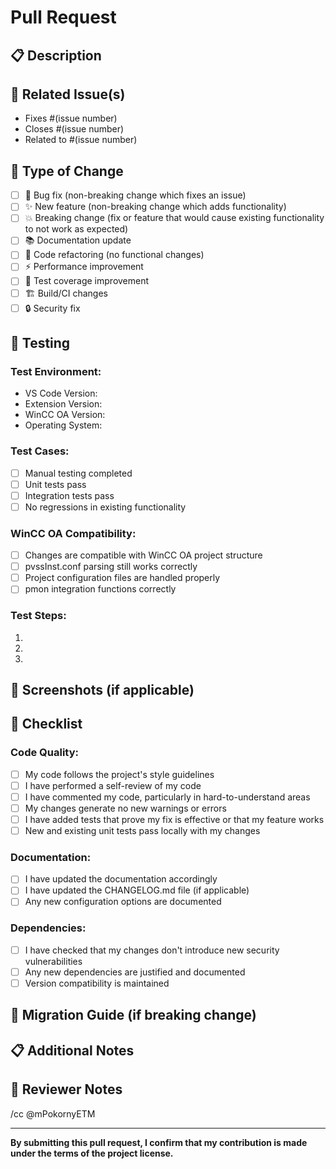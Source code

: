 # Pull Request

## 📋 **Description**

<!-- Provide a clear and concise description of what this PR does -->

## 🔗 **Related Issue(s)**

<!-- Link to the issue(s) this PR addresses -->
- Fixes #(issue number)
- Closes #(issue number)
- Related to #(issue number)

## 🎯 **Type of Change**

<!-- Mark the relevant option with an "x" -->

- [ ] 🐛 Bug fix (non-breaking change which fixes an issue)
- [ ] ✨ New feature (non-breaking change which adds functionality)
- [ ] 💥 Breaking change (fix or feature that would cause existing functionality to not work as expected)
- [ ] 📚 Documentation update
- [ ] 🔧 Code refactoring (no functional changes)
- [ ] ⚡ Performance improvement
- [ ] 🧪 Test coverage improvement
- [ ] 🏗️ Build/CI changes
- [ ] 🔒 Security fix

## 🧪 **Testing**

<!-- Describe the tests you ran to verify your changes -->

### Test Environment:
- VS Code Version: 
- Extension Version: 
- WinCC OA Version: 
- Operating System: 

### Test Cases:
- [ ] Manual testing completed
- [ ] Unit tests pass
- [ ] Integration tests pass
- [ ] No regressions in existing functionality

### WinCC OA Compatibility:
- [ ] Changes are compatible with WinCC OA project structure
- [ ] pvssInst.conf parsing still works correctly
- [ ] Project configuration files are handled properly
- [ ] pmon integration functions correctly

### Test Steps:
1. 
2. 
3. 

## 📸 **Screenshots (if applicable)**

<!-- Add screenshots to help explain your changes -->

## 📝 **Checklist**

### Code Quality:
- [ ] My code follows the project's style guidelines
- [ ] I have performed a self-review of my code
- [ ] I have commented my code, particularly in hard-to-understand areas
- [ ] My changes generate no new warnings or errors
- [ ] I have added tests that prove my fix is effective or that my feature works
- [ ] New and existing unit tests pass locally with my changes

### Documentation:
- [ ] I have updated the documentation accordingly
- [ ] I have updated the CHANGELOG.md file (if applicable)
- [ ] Any new configuration options are documented

### Dependencies:
- [ ] I have checked that my changes don't introduce new security vulnerabilities
- [ ] Any new dependencies are justified and documented
- [ ] Version compatibility is maintained

## 🔄 **Migration Guide (if breaking change)**

<!-- If this is a breaking change, provide migration instructions -->

## 📋 **Additional Notes**

<!-- Add any additional notes, concerns, or implementation details -->

## 🎉 **Reviewer Notes**

<!-- Tag specific reviewers or provide context for reviewers -->

/cc @mPokornyETM

---

**By submitting this pull request, I confirm that my contribution is made under the terms of the project license.**